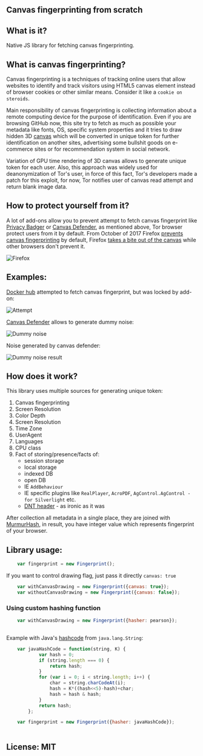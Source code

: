 ## Canvas fingerprinting from scratch

## What is it?

Native JS library for fetching canvas fingerprinting.

## What is canvas fingerprinting?

Canvas fingerprinting is a techniques of tracking online users that allow websites to identify and track visitors using 
HTML5 canvas element instead of browser cookies or other similar means. Consider it like a `cookie on steroids`.

Main responsibility of canvas fingerprinting is collecting information about a remote computing device for the purpose 
of identification. Even if you are browsing GitHub now, this site try to fetch as much as possible your metadata like 
fonts, OS, specific system properties and it tries to draw hidden 3D [canvas](https://en.wikipedia.org/wiki/Canvas_element) 
which will be converted in unique token for  further identification on another sites, advertising some bullshit goods
on e-commerce sites or for recommendation system in social network.

Variation of GPU time rendering of 3D canvas allows to generate unique token for each user.
Also, this approach was widely used for deanonymization of Tor's user, in force of this fact, Tor's developers made 
a patch for this exploit, for now, Tor notifies user of canvas read attempt and return blank image data.

## How to protect yourself from it?

A lot of add-ons allow you to prevent attempt to fetch canvas fingerprint like 
[Privacy Badger](https://en.wikipedia.org/wiki/Privacy_Badger) 
or [Canvas Defender](https://chrome.google.com/webstore/detail/canvas-defender/obdbgnebcljmgkoljcdddaopadkifnpm?hl=en),
as mentioned above, Tor browser protect users from it by default. From October of 2017 Firefox [prevents canvas
fingerprinting](https://thehackernews.com/2017/10/canvas-browser-fingerprint-blocker.html) by default,
Firefox [takes a bite out of the canvas](https://nakedsecurity.sophos.com/2017/10/30/firefox-takes-a-bite-out-of-the-canvas-super-cookie/) while other browsers don't prevent it.

![Firefox](https://github.com/arukavytsia/canvas-fingerprinting/raw/master/images/0.png "Firefox")

## Examples:
[Docker hub](https://hub.docker.com/) attempted to fetch canvas fingerprint, but was locked by add-on:


![Attempt](https://github.com/arukavytsia/canvas-fingerprinting/raw/master/images/2.png "Attempt to fetch fingerprint")


[Canvas Defender](https://chrome.google.com/webstore/detail/canvas-defender/obdbgnebcljmgkoljcdddaopadkifnpm?hl=en)
allows to generate dummy noise:

![Dummy noise](https://github.com/arukavytsia/canvas-fingerprinting/raw/master/images/3.png "Dummy fingerprint")

Noise generated by canvas defender:

![Dummy noise result](https://github.com/arukavytsia/canvas-fingerprinting/raw/master/images/1.png "Generated dummy fingerprint")


## How does it work?

This library uses multiple sources for generating unique token:

1. Canvas fingerprinting
2. Screen Resolution
3. Color Depth
4. Screen Resolution
5. Time Zone
6. UserAgent
7. Languages
8. CPU class
9. Fact of storing/presence/facts of:
    - session storage
    - local storage
    - indexed DB
    - open DB
    - IE `AddBehaviour`
    - IE specific plugins like `RealPlayer`, `AcroPDF`, `AgControl.AgControl - for Silverlight` etc.
    - [DNT header](https://en.wikipedia.org/wiki/Do_Not_Track) - as ironic as it was

After collection all metadata in a single place, they are joined with 
[MurmurHash](https://en.wikipedia.org/wiki/MurmurHash), in result, you have integer value which represents fingerprint
of your browser.
    
## Library usage:

```javascript
    var fingerprint = new Fingerprint();
```

If you want to control drawing flag, just pass it directly `canvas: true` 
```javascript
    var withCanvasDrawing = new Fingerprint({canvas: true});
    var withoutCanvasDrawing = new Fingerprint({canvas: false});
```

### Using custom hashing function

```javascript
    var withCanvasDrawing = new Fingerprint({hasher: pearson});
   
```

Example with Java's [hashcode](https://en.wikipedia.org/wiki/Java_hashCode())
from `java.lang.String`:
```javascript
    var javaHashCode = function(string, K) {
            var hash = 0;
            if (string.length === 0) {
                return hash;
            }
            for (var i = 0; i < string.length; i++) {
                char = string.charCodeAt(i);
                hash = K*((hash<<5)-hash)+char;
                hash = hash & hash;
            }
            return hash;
        };

    var fingerprint = new Fingerprint({hasher: javaHashCode});
   
```

## **License: MIT**